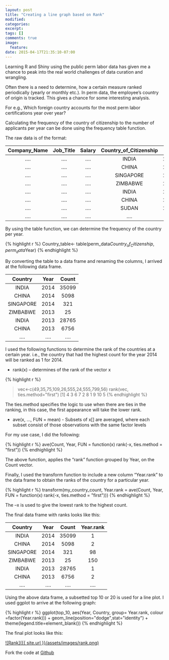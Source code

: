 ```yaml
---
layout: post
title: "Creating a line graph based on Rank"
modified:
categories: 
excerpt:
tags: []
comments: true
image:
  feature:
date: 2015-04-17T21:35:10-07:00
---
```



Learning R and Shiny using the public perm labor data has given me a chance to peak into the real world challenges of data curation and wrangling.


Often there is a need to determine, how a certain measure ranked periodically (yearly or monthly etc.). In perm data, the employee’s country of origin is tracked. This gives a chance for some interesting analysis.


For e.g., Which foreign country accounts for the most perm labor certifications year over year? 


Calculating the frequency of the country of citizenship to the number of applicants per year can be done using the frequency table function.


The raw data is of the format:

|Company_Name|Job_Title|Salary|Country_of_Citizenship|Year|
|:--------:|:------:|:-----:|:------------:|:-----:|
|….|….|….|INDIA|2014|
|….|….|….|CHINA|2014|
|….|….|….|SINGAPORE|2014|
|….|….|….|ZIMBABWE|2013|
|….|….|….|INDIA|2013|
|….|….|….|CHINA|2013|
|….|….|….|SUDAN|2012|
|….|….|….|….|….|

By using the table function, we can determine the frequency of the country per year.

{% highlight r %}
Country_table<- table(perm_data$Country_of_Citizenship, perm_data$Year)
{% endhighlight %}

By converting the table to a data frame and renaming the columns, I arrived at the following data frame.

|Country|Year|Count|
|:--------:|:------:|:-----:|
|INDIA|2014|35099|
|CHINA|2014|5098|
|SINGAPORE|2014|321|
|ZIMBABWE|2013|25|
|INDIA|2013|28765|
|CHINA|2013|6756|
|….|….|….|


I used the following functions to determine the rank of the countries at a certain year. i.e., the country that had the highest count for the year 2014 will be ranked as 1 for 2014.

* rank(x) – determines of the rank of the vector x

{% highlight r %}
> vec<-c(49,35,75,109,26,555,24,555,799,56)
> rank(vec, ties.method="first")
[1]  4  3  6  7  2  8  1  9 10  5
{% endhighlight %}

The ties.method specifies the logic to use when there are ties in the ranking, in this case, the first appearance will take the lower rank.

* ave(x, ..., FUN = mean)  - Subsets of x[] are averaged, where each subset consist of those observations with the same factor levels


For my use case, I did the following:

{% highlight r %}
ave(Count, Year, FUN = function(x) rank(-x, ties.method = "first"))
{% endhighlight %}

The above function, applies the “rank” function grouped by Year, on the Count vector.


Finally, I used the transform function to include a new column “Year.rank” to the data frame to obtain the ranks of the country for a particular year. 

{% highlight r %}
transform(my_country_count, 
                Year.rank = ave(Count, Year, 
                        FUN = function(x) rank(-x, ties.method = "first")))
{% endhighlight %}

The –x is used to give the lowest rank to the highest count.
<br>

The final data frame with ranks looks like this:

|Country|Year|Count|Year.rank
|:--------:|:------:|:-----:|:-------:|
|INDIA|2014|35099|1|
|CHINA|2014|5098|2|
|SINGAPORE|2014|321|98|
|ZIMBABWE|2013|25|150|
|INDIA|2013|28765|1|
|CHINA|2013|6756|2|
|….|….|….|….|


Using the above data frame, a subsetted top 10 or 20 is used for a line plot. I used ggplot to arrive at the following graph:

{% highlight r %}
ggplot(top_10, aes(Year, Country, group= Year.rank, colour =factor(Year.rank))) + 
  geom_line(position="dodge",stat="identity") + theme(legend.title=element_blank())
{% endhighlight %}


The final plot looks like this:


<a href="../assets/images/rank.png" rel="Rank">![Rank]({{ site.url }}/assets/images/rank.png)</a>



Fork the code at [Github](https://github.com/shyamalapriya/shiny-jobsvisualization/tree/master/perm)

